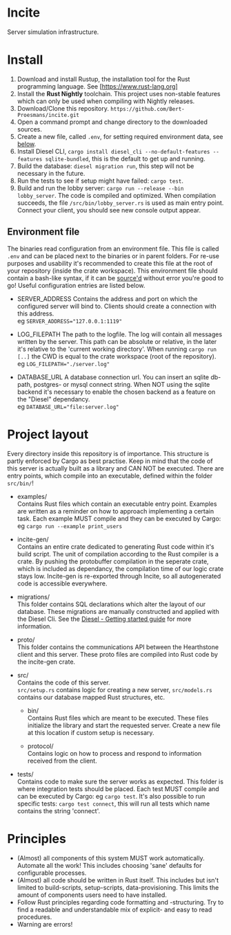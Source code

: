 # Incite

Server simulation infrastructure.

# Install

1. Download and install Rustup, the installation tool for the Rust programming language. See [https://www.rust-lang.org]
2. Install the **Rust Nightly** toolchain. This project uses non-stable features which can only be used when compiling with Nightly releases.
3. Download/Clone this repository. `https://github.com/Bert-Proesmans/incite.git`
4. Open a command prompt and change directory to the downloaded sources.
5. Create a new file, called `.env`, for setting required environment data, see [below](#environment-file).
6. Install Diesel CLI, `cargo install diesel_cli --no-default-features --features sqlite-bundled`, this is the default to get up and running.
7. Build the database: `diesel migration run`, this step will not be necessary in the future.
8. Run the tests to see if setup might have failed: `cargo test`.
9. Build and run the lobby server: `cargo run --release --bin lobby_server`. The code is compiled and optimized.
When compilation succeeds, the file `/src/bin/lobby_server.rs` is used as main entry point. Connect your client, you should see new console output appear.

## Environment file
The binaries read configuration from an environment file. This file is called `.env` and can be placed next to the binaries or in parent folders.
For re-use purposes and usability it's recommended to create this file at the root of your repository (inside the crate workspace).
This environment file should contain a bash-like syntax, if it can be [source'd](https://ss64.com/bash/source.html) without error you're good to go!
Useful configuration entries are listed below.

- SERVER_ADDRESS
Contains the address and port on which the configured server will bind to. Clients should create a connection with this address.  
eg `SERVER_ADDRESS="127.0.0.1:1119"`

- LOG_FILEPATH
The path to the logfile. The log will contain all messages written by the server.
This path can be absolute or relative, in the later it's relative to the 'current working directory'. When running `cargo run [..]` the CWD is equal
to the crate workspace (root of the repository).  
eg `LOG_FILEPATH="./server.log"`

- DATABASE_URL
A database connection url. You can insert an sqlite db-path, postgres- or mysql connect string. When NOT using the sqlite backend it's necessary to
enable the chosen backend as a feature on the "Diesel" dependancy.  
eg `DATABASE_URL="file:server.log"`

# Project layout

Every directory inside this repository is of importance. This structure is partly enforced by Cargo as best practise.
Keep in mind that the code of this server is actually built as a library and CAN NOT be executed. There are entry points, which compile into an
executable, defined within the folder `src/bin/`!

- examples/  
	Contains Rust files which contain an executable entry point. Examples are written as a reminder on how to approach implementing a certain task.
	Each example MUST compile and they can be executed by Cargo: eg `cargo run --example print_users`

- incite-gen/  
	Contains an entire crate dedicated to generating Rust code within it's build script.
	The unit of compilation according to the Rust compiler is a crate. By pushing the protobuffer compilation in the seperate crate, which is included
	as dependancy, the compilation time of our logic crate stays low. Incite-gen is re-exported through Incite, so all autogenerated code is accessible everywhere.

- migrations/  
	This folder contains SQL declarations which alter the layout of our database. These migrations are manually constructed and applied with the Diesel Cli. See the [Diesel - Getting started guide](http://diesel.rs/guides/getting-started/) for more information.

- proto/  
	This folder contains the communications API between the Hearthstone client and this server. These proto files are compiled into Rust code by the
	incite-gen crate.

- src/  
	Contains the code of this server.  
	`src/setup.rs` contains logic for creating a new server, `src/models.rs` contains our database mapped Rust structures, etc.

	- bin/  
		Contains Rust files which are meant to be executed. These files initialize the library and start the requested server.
		Create a new file at this location if custom setup is necessary.

	- protocol/  
		Contains logic on how to process and respond to information received from the client.

- tests/  
	Contains code to make sure the server works as expected. This folder is where integration tests should be placed.
	Each test MUST compile and can be executed by Cargo: eg `cargo test`. It's also possible to run specific tests: `cargo test connect`, this will
	run all tests which name contains the string 'connect'.

# Principles

- (Almost) all components of this system MUST work automatically. Automate all the work! This includes choosing 'sane' defaults for configurable processes.
- (Almost) all code should be written in Rust itself. This includes but isn't limited to build-scripts, setup-scripts, data-provisioning. This limits the amount of components users need to have installed.
- Follow Rust principles regarding code formatting and -structuring. Try to find a readable and understandable mix of explicit- and easy to read procedures.
- Warning are errors!
